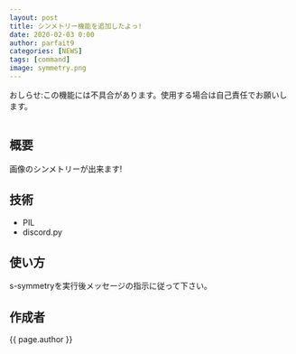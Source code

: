 ```yaml
---
layout: post
title: シンメトリー機能を追加したよっ!
date: 2020-02-03 0:00
author: parfait9
categories: [NEWS]
tags: [command]
image: symmetry.png
---
```

おしらせ:この機能には不具合があります。使用する場合は自己責任でお願いします。

<img src="{{ site.url }}/img/news/symmetry.png" title="" class="team-img">

## 概要
画像のシンメトリーが出来ます!

## 技術
 - PIL
 - discord.py

## 使い方
s-symmetryを実行後メッセージの指示に従って下さい。

## 作成者
{{ page.author }}